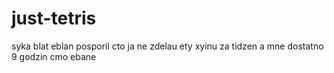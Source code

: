 # just-tetris
syka blat eblan posporil cto ja ne zdelau ety xyinu za tidzen a mne dostatno 9 godzin cmo ebane
